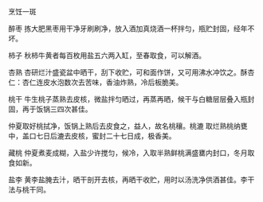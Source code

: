 烹饪一斑

醉枣 拣大肥黑枣用干净牙刷刷净，放入酒加真烧酒一杯拌匀，瓶贮封固，经年不坏。

柿子 秋柿牛黄者每百枚用盐五六两入缸，至春取食，可以解酒。

杏熟 杏研烂汁盛瓷盆中晒干，刮下收贮，可和面作饼，又可用沸水冲饮之。酥杏仁：杏仁连皮水泡数次去苦味，香油炸熟，冷后板脆美。

桃干 牛生桃子蒸熟去皮核，微盐拌匀晒过，再蒸再晒，候干与白糖层层叠入瓶封固，再于饭锅三四次甚佳。

仲夏取好桃拭净，饭锅上熟后去皮食之，益人，故名桃穰。桃漉 取烂熟桃纳甕中，盖口七日后漉去皮核，蜜封二十七日成，极香美。

藏桃 仲夏煮麦成糊，入盐少许搅匀，候冷，入取半熟鲜桃满盛罋内封口，冬月取食如新。

盐李 黄李盐腌去汁，晒干剖开去核，再晒干收贮，用时以汤洗净供酒甚佳。李干法与桃干同。